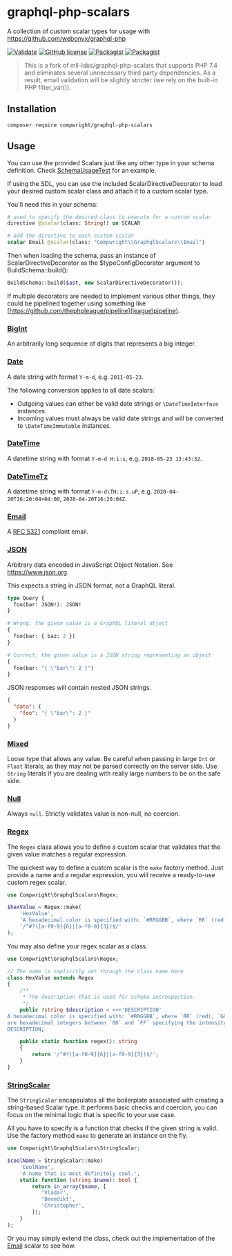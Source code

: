 # graphql-php-scalars

A collection of custom scalar types for usage with https://github.com/webonyx/graphql-php

[![Validate](https://github.com/compwright/graphql-php-scalars/actions/workflows/validate.yml/badge.svg)](https://github.com/compwright/graphql-php-scalars/actions/workflows/validate.yml)
[![GitHub license](https://img.shields.io/github/license/compwright/graphql-php-scalars.svg)](https://github.com/compwright/graphql-php-scalars/blob/master/LICENSE)
[![Packagist](https://img.shields.io/packagist/v/compwright/graphql-php-scalars.svg)](https://packagist.org/packages/compwright/graphql-php-scalars)
[![Packagist](https://img.shields.io/packagist/dt/compwright/graphql-php-scalars.svg)](https://packagist.org/packages/compwright/graphql-php-scalars)

> This is a fork of mll-labs/graphql-php-scalars that supports PHP 7.4 and eliminates several unnecessary third party dependencies. As a result, email validation will be slightly stricter (we rely on the built-in PHP filter_var()).

## Installation

    composer require compwright/graphql-php-scalars

## Usage

You can use the provided Scalars just like any other type in your schema definition.
Check [SchemaUsageTest](tests/SchemaUsageTest.php) for an example.

If using the SDL, you can use the included ScalarDirectiveDecorator to load your desired custom scalar class and attach it to a custom scalar type.

You'll need this in your schema:

```graphql
# used to specify the desired class to execute for a custom scalar
directive @scalar(class: String!) on SCALAR

# add the directive to each custom scalar
scalar Email @scalar(class: "Compwright\\GraphqlScalars\\Email")
```

Then when loading the schema, pass an instance of ScalarDirectiveDecorator as the $typeConfigDecorator argument to BuildSchema::build():

```php
BuildSchema::build($ast, new ScalarDirectiveDecorator());
```

If multiple decorators are needed to implement various other things, they could be pipelined together using something like [https://github.com/thephpleague/pipeline](league\pipeline).

### [BigInt](src/BigInt.php)

An arbitrarily long sequence of digits that represents a big integer.

### [Date](src/Date.php)

A date string with format `Y-m-d`, e.g. `2011-05-23`.

The following conversion applies to all date scalars:

- Outgoing values can either be valid date strings or `\DateTimeInterface` instances.
- Incoming values must always be valid date strings and will be converted to `\DateTimeImmutable` instances.

### [DateTime](src/DateTime.php)

A datetime string with format `Y-m-d H:i:s`, e.g. `2018-05-23 13:43:32`.

### [DateTimeTz](src/DateTimeTz.php)

A datetime string with format `Y-m-d\TH:i:s.uP`, e.g. `2020-04-20T16:20:04+04:00`, `2020-04-20T16:20:04Z`.

### [Email](src/Email.php)

A [RFC 5321](https://tools.ietf.org/html/rfc5321) compliant email.

### [JSON](src/JSON.php)

Arbitrary data encoded in JavaScript Object Notation. See https://www.json.org.

This expects a string in JSON format, not a GraphQL literal.

```graphql
type Query {
  foo(bar: JSON!): JSON!
}

# Wrong, the given value is a GraphQL literal object
{
  foo(bar: { baz: 2 })
}

# Correct, the given value is a JSON string representing an object
{
  foo(bar: "{ \"bar\": 2 }")
}
```

JSON responses will contain nested JSON strings.

```json
{
  "data": {
    "foo": "{ \"bar\": 2 }"
  }
}
```

### [Mixed](src/MixedScalar.php)

Loose type that allows any value. Be careful when passing in large `Int` or `Float` literals,
as they may not be parsed correctly on the server side. Use `String` literals if you are
dealing with really large numbers to be on the safe side.

### [Null](src/NullScalar.php)

Always `null`. Strictly validates value is non-null, no coercion.

### [Regex](src/Regex.php)

The `Regex` class allows you to define a custom scalar that validates that the given
value matches a regular expression.

The quickest way to define a custom scalar is the `make` factory method. Just provide
a name and a regular expression, you will receive a ready-to-use custom regex scalar.

```php
use Compwright\GraphqlScalars\Regex;

$hexValue = Regex::make(
    'HexValue',
    'A hexadecimal color is specified with: `#RRGGBB`, where `RR` (red), `GG` (green) and `BB` (blue) are hexadecimal integers between `00` and `FF` specifying the intensity of the color.',
    '/^#?([a-f0-9]{6}|[a-f0-9]{3})$/'
);
```

You may also define your regex scalar as a class.

```php
use Compwright\GraphqlScalars\Regex;

// The name is implicitly set through the class name here
class HexValue extends Regex
{
    /**
     * The description that is used for schema introspection.
     */
    public ?string $description = <<<'DESCRIPTION'
A hexadecimal color is specified with: `#RRGGBB`, where `RR` (red), `GG` (green) and `BB` (blue)
are hexadecimal integers between `00` and `FF` specifying the intensity of the color.
DESCRIPTION;

    public static function regex(): string
    {
        return '/^#?([a-f0-9]{6}|[a-f0-9]{3})$/';
    }
}
```

### [StringScalar](src/StringScalar.php)

The `StringScalar` encapsulates all the boilerplate associated with creating a string-based Scalar type.
It performs basic checks and coercion, you can focus on the minimal logic that is specific to your use case.

All you have to specify is a function that checks if the given string is valid.
Use the factory method `make` to generate an instance on the fly.

```php
use Compwright\GraphqlScalars\StringScalar;

$coolName = StringScalar::make(
    'CoolName',
    'A name that is most definitely cool.',
    static function (string $name): bool {
        return in_array($name, [
           'Vladar',
           'Benedikt',
           'Christopher',
        ]);
    }
);
```

Or you may simply extend the class, check out the implementation of the [Email](src/Email.php) scalar to see how.
